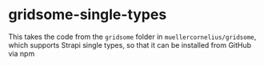 # gridsome-single-types
This takes the code from the `gridsome` folder in `muellercornelius/gridsome`, which supports Strapi single types, so that it can be installed from GitHub via npm
